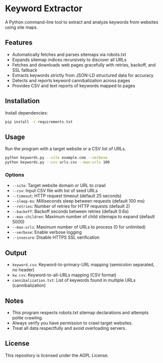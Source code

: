 
# Keyword Extractor

A Python command-line tool to extract and analyze keywords from websites using site maps.

## Features

- Automatically fetches and parses sitemaps via robots.txt
- Expands sitemap indices recursively to discover all URLs
- Fetches and downloads web pages gracefully with retries, backoff, and SSL fallback
- Extracts keywords strictly from JSON-LD structured data for accuracy
- Detects and reports keyword cannibalization across pages
- Provides CSV and text reports of keywords mapped to pages

## Installation

Install dependencies:

```bash
pip install -r requirements.txt
```

## Usage

Run the program with a target website or a CSV list of URLs.

```bash
python keywords.py --site example.com --verbose
python keywords.py --csv urls.csv --max-urls 100
```

### Options

- `--site`: Target website domain or URL to crawl
- `--csv`: Input CSV file with list of seed URLs
- `--timeout`: HTTP request timeout (default 25 seconds)
- `--sleep-ms`: Milliseconds sleep between requests (default 100 ms)
- `--retries`: Number of retries for HTTP requests (default 2)
- `--backoff`: Backoff seconds between retries (default 0.6s)
- `--max-children`: Maximum number of child sitemaps to expand (default 5000)
- `--max-urls`: Maximum number of URLs to process (0 for unlimited)
- `--verbose`: Enable verbose logging
- `--insecure`: Disable HTTPS SSL verification

## Output

- `keyword.csv`: Keyword-to-primary-URL mapping (semicolon separated, no header)
- `kw.csv`: Keyword-to-all-URLs mapping (CSV format)
- `cannibalization.txt`: List of keywords found in multiple URLs (cannibalization)

## Notes

- This program respects robots.txt sitemap declarations and attempts polite crawling.
- Always verify you have permission to crawl target websites.
- Treat all data respectfully and avoid overloading servers.

## License

This repository is licensed under the AGPL License.
